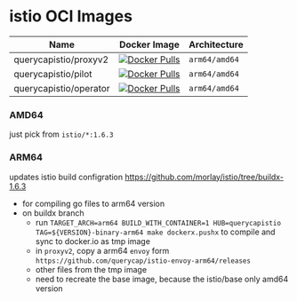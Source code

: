 # istio OCI Images 

| Name | Docker Image | Architecture | 
|------|--------------|--------------|
| querycapistio/proxyv2 | [![Docker Pulls](https://img.shields.io/docker/pulls/querycapistio/proxyv2)](https://hub.docker.com/r/querycapistio/proxyv2) | `arm64/amd64` | 
| querycapistio/pilot | [![Docker Pulls](https://img.shields.io/docker/pulls/querycapistio/pilot)](https://hub.docker.com/r/querycapistio/pilot) | `arm64/amd64` |
| querycapistio/operator | [![Docker Pulls](https://img.shields.io/docker/pulls/querycapistio/operator)](https://hub.docker.com/r/querycapistio/operator) | `arm64/amd64` |

### AMD64 

just pick from `istio/*:1.6.3`

### ARM64

updates istio build configration https://github.com/morlay/istio/tree/buildx-1.6.3

 * for compiling go files to arm64 version
 * on buildx branch 
    * run `TARGET_ARCH=arm64 BUILD_WITH_CONTAINER=1 HUB=querycapistio TAG=${VERSION}-binary-arm64 make dockerx.pushx` to compile and sync to docker.io as tmp image
    * in `proxyv2`, copy a arm64 `envoy` form `https://github.com/querycap/istio-envoy-arm64/releases`
    * other files from the tmp image
    * need to recreate the base image, because the istio/base only amd64 version